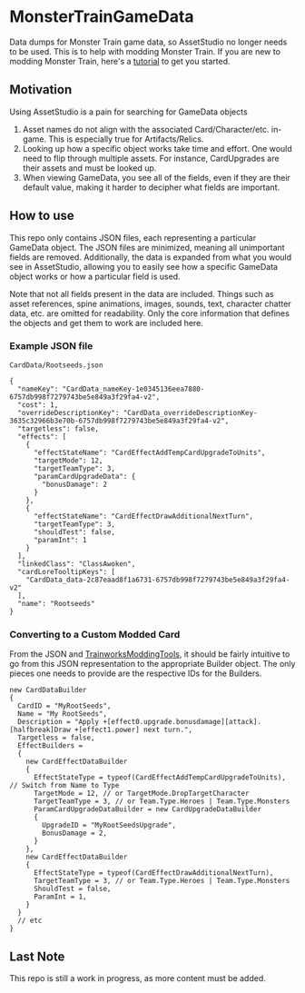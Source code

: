 # MonsterTrainGameData
Data dumps for Monster Train game data, so AssetStudio no longer needs to be used. This is to help with modding Monster Train.
If you are new to modding Monster Train, here's a [tutorial](https://github.com/brandonandzeus/Trainworks2/wiki) to get you started.

## Motivation
Using AssetStudio is a pain for searching for GameData objects

1. Asset names do not align with the associated Card/Character/etc. in-game. This is especially true for Artifacts/Relics.
2. Looking up how a specific object works take time and effort. One would need to flip through multiple assets. For instance, CardUpgrades are their assets and must be looked up.
3. When viewing GameData, you see all of the fields, even if they are their default value, making it harder to decipher what fields are important.

## How to use
This repo only contains JSON files, each representing a particular GameData object. The JSON files are minimized, meaning all unimportant fields are removed. Additionally, the data is expanded from what you would see in AssetStudio, allowing you to easily see how a specific GameData object works or how a particular field is used.

Note that not all fields present in the data are included. Things such as asset references, spine animations, images, sounds, text, character chatter data, etc. are omitted for readability. Only the core information that defines the objects and get them to work are included here.

### Example JSON file

`CardData/Rootseeds.json`
```
{
  "nameKey": "CardData_nameKey-1e0345136eea7880-6757db998f7279743be5e849a3f29fa4-v2",
  "cost": 1,
  "overrideDescriptionKey": "CardData_overrideDescriptionKey-3635c32966b3e70b-6757db998f7279743be5e849a3f29fa4-v2",
  "targetless": false,
  "effects": [
    {
      "effectStateName": "CardEffectAddTempCardUpgradeToUnits",
      "targetMode": 12,
      "targetTeamType": 3,
      "paramCardUpgradeData": {
        "bonusDamage": 2
      }
    },
    {
      "effectStateName": "CardEffectDrawAdditionalNextTurn",
      "targetTeamType": 3,
      "shouldTest": false,
      "paramInt": 1
    }
  ],
  "linkedClass": "ClassAwoken",
  "cardLoreTooltipKeys": [
    "CardData_data-2c87eaad8f1a6731-6757db998f7279743be5e849a3f29fa4-v2"
  ],
  "name": "Rootseeds"
}
```

### Converting to a Custom Modded Card
From the JSON and [TrainworksModdingTools](https://github.com/brandonandzeus/Trainworks2), it should be fairly intuitive to go from this JSON representation to the appropriate Builder object.
The only pieces one needs to provide are the respective IDs for the Builders.

```
new CardDataBuilder
{
  CardID = "MyRootSeeds",
  Name = "My RootSeeds",
  Description = "Apply +[effect0.upgrade.bonusdamage][attack].[halfbreak]Draw +[effect1.power] next turn.",
  Targetless = false,
  EffectBuilders =
  {
    new CardEffectDataBuilder
    {
      EffectStateType = typeof(CardEffectAddTempCardUpgradeToUnits), // Switch from Name to Type
      TargetMode = 12, // or TargetMode.DropTargetCharacter
      TargetTeamType = 3, // or Team.Type.Heroes | Team.Type.Monsters
      ParamCardUpgradeDataBuilder = new CardUpgradeDataBuilder
      {
        UpgradeID = "MyRootSeedsUpgrade",
        BonusDamage = 2,
      }
    },
    new CardEffectDataBuilder
    {
      EffectStateType = typeof(CardEffectDrawAdditionalNextTurn),
      TargetTeamType = 3, // or Team.Type.Heroes | Team.Type.Monsters
      ShouldTest = false,
      ParamInt = 1,
    }
  }
  // etc
}
```

## Last Note
This repo is still a work in progress, as more content must be added.
